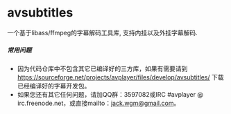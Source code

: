 avsubtitles
===========

一个基于libass/ffmpeg的字幕解码工具库, 支持内挂以及外挂字幕解码.


##### 常用问题

* 因为代码仓库中不包含其它已编译好的三方库，如果有需要请到 https://sourceforge.net/projects/avplayer/files/develop/avsubtitles/ 下载已经编译好的字幕开发包。
* 如果您还有其它任何问题，请加QQ群：3597082或IRC #avplayer @ irc.freenode.net，或直接mailto：jack.wgm@gmail.com。
